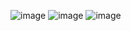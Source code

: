 ![image](https://github.com/BaljotSingh07/StreamVault/assets/69256558/9cc34319-2d86-418c-963d-0340a22b3f27)
![image](https://github.com/BaljotSingh07/StreamVault/assets/69256558/c57c29f3-e574-48ed-87eb-4075db55d6df)
![image](https://github.com/BaljotSingh07/StreamVault/assets/69256558/079382ef-fddc-4415-aaa8-71303d162609)

